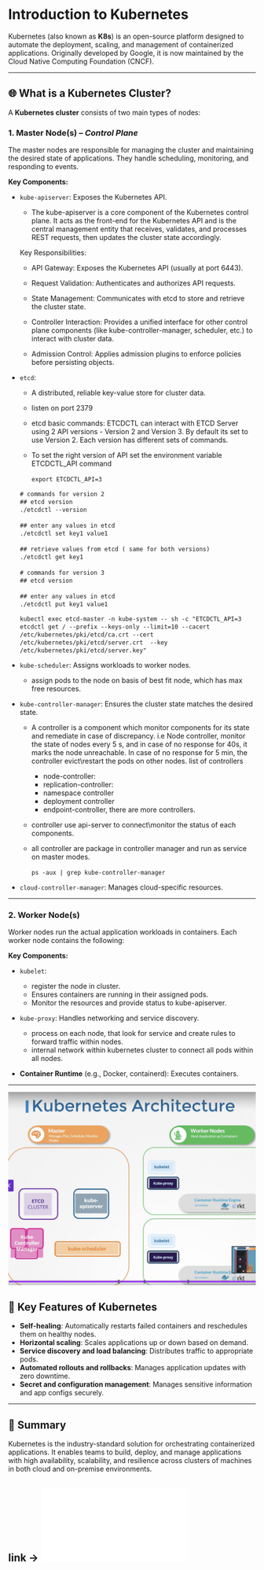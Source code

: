 # Introduction to Kubernetes

Kubernetes (also known as **K8s**) is an open-source platform designed to automate the deployment, scaling, and management of containerized applications. Originally developed by Google, it is now maintained by the Cloud Native Computing Foundation (CNCF).

---

## 🌐 What is a Kubernetes Cluster?

A **Kubernetes cluster** consists of two main types of nodes:

### 1. Master Node(s) – *Control Plane*
The master nodes are responsible for managing the cluster and maintaining the desired state of applications. They handle scheduling, monitoring, and responding to events.

**Key Components:**
- `kube-apiserver`: Exposes the Kubernetes API.
    - The kube-apiserver is a core component of the Kubernetes control plane. It acts as the front-end for the Kubernetes API and is the central management entity that receives, validates, and processes REST requests, then updates the cluster state accordingly.

    Key Responsibilities:

    - API Gateway: Exposes the Kubernetes API (usually at port 6443).

    - Request Validation: Authenticates and authorizes API requests.

    - State Management: Communicates with etcd to store and retrieve the cluster state.

    - Controller Interaction: Provides a unified interface for other control plane components (like kube-controller-manager, scheduler, etc.) to interact with cluster data.

    - Admission Control: Applies admission plugins to enforce policies before persisting objects.

- `etcd`: 
    - A distributed, reliable key-value store for cluster data.
    - listen on port 2379
    - etcd basic commands: ETCDCTL can interact with ETCD Server using 2 API versions - Version 2 and Version 3.  By default its set to use Version 2. Each version has different sets of commands.

    - To set the right version of API set the environment variable ETCDCTL_API command

        `export ETCDCTL_API=3`

    ```
    # commands for version 2 
    ## etcd version
    ./etcdctl --version

    ## enter any values in etcd
    ./etcdctl set key1 value1

    ## retrieve values from etcd ( same for both versions)
    ./etcdctl get key1

    # commands for version 3 
    ## etcd version

    ## enter any values in etcd
    ./etcdctl put key1 value1
    ```

    ```
    kubectl exec etcd-master -n kube-system -- sh -c "ETCDCTL_API=3 etcdctl get / --prefix --keys-only --limit=10 --cacert /etc/kubernetes/pki/etcd/ca.crt --cert /etc/kubernetes/pki/etcd/server.crt  --key /etc/kubernetes/pki/etcd/server.key" 
    ```

- `kube-scheduler`: Assigns workloads to worker nodes.
    - assign pods to the node on basis of best fit node, which has max free resources.

- `kube-controller-manager`: Ensures the cluster state matches the desired state.
    - A controller is a component which monitor components for its state and remediate in case of discrepancy. i.e Node controller, monitor the state of nodes every 5 s, and in case of no response for 40s, it marks the node unreachable. In case of no response for 5 min, the controller evict\restart the pods on other nodes. list of controllers

        - node-controller:
        - replication-controller:
        - namespace controller
        - deployment controller
        - endpoint-controller, there are more controllers.

    - controller use api-server to connect\monitor the status of each components. 

    - all controller are package in controller manager and run as service on master modes.

        `ps -aux | grep kube-controller-manager`


- `cloud-controller-manager`: Manages cloud-specific resources.

---

### 2. Worker Node(s)

Worker nodes run the actual application workloads in containers. Each worker node contains the following:

**Key Components:**
- `kubelet`: 
    - register the node in cluster.
    - Ensures containers are running in their assigned pods. 
    - Monitor the resources and provide status to kube-apiserver.

- `kube-proxy`: Handles networking and service discovery.
    - process on each node, that look for service and create rules to forward traffic within nodes.
    - internal network within kubernetes cluster to connect all pods within all nodes.


- **Container Runtime** (e.g., Docker, containerd): Executes containers.

---

![Kubernetes Archi](/images/kube_archi.png)

## 🚀 Key Features of Kubernetes

- **Self-healing**: Automatically restarts failed containers and reschedules them on healthy nodes.
- **Horizontal scaling**: Scales applications up or down based on demand.
- **Service discovery and load balancing**: Distributes traffic to appropriate pods.
- **Automated rollouts and rollbacks**: Manages application updates with zero downtime.
- **Secret and configuration management**: Manages sensitive information and app configs securely.

---

## 📌 Summary

Kubernetes is the industry-standard solution for orchestrating containerized applications. It enables teams to build, deploy, and manage applications with high availability, scalability, and resilience across clusters of machines in both cloud and on-premise environments.

 ## link -> ![Basic Introduction to Pods, replicaset and Deployement](Pod.md)
